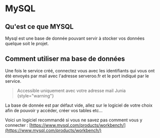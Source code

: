 # MySQL

## Qu'est ce que MYSQL
Mysql est une base de donnée pouvant servir à stocker vos données quelque soit le projet.

## Comment utiliser ma base de données
Une fois le service créé, connectez vous avec les identifiants qui vous ont été envoyés par mail avec l'adresse serveroo.fr et le port indiqué par le service.

> Accessible uniquement avec votre adresse mail Junia
{style="warning"}


La base de donnée est par défaut vide, allez sur le logiciel de votre choix afin de pouvoir y accéder, créer vos tables etc...

Voici un logiciel recommandé si vous ne savez pas comment vous y connecter : [https://www.mysql.com/products/workbench/](https://www.mysql.com/products/workbench/)